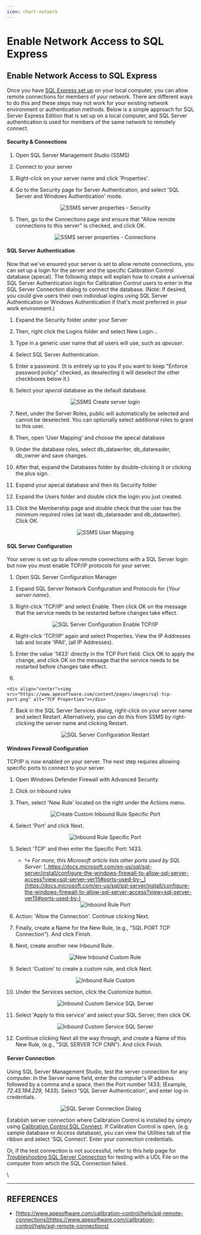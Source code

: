 ```yaml
---
icon: chart-network
---
```


# Enable Network Access to SQL Express

## Enable Network Access to SQL Express

Once you have [SQL Express set up](https://www.apesoftware.com/calibration-control/help/sql-express) on your local computer, you can allow remote connections for members of your network. There are different ways to do this and these steps may not work for your existing network environment or authentication methods. Below is a simple approach for SQL Server Express Edition that is set up on a local computer, and SQL Server authentication is used for members of the same network to remotely connect.

#### Security & Connections

1. Open SQL Server Management Studio (SSMS)
2. Connect to your server
3. Right-click on your server name and click 'Properties'.
4.  Go to the Security page for Server Authentication, and select 'SQL Server and Windows Authentication' mode.

    <div align="center"><img src="https://www.apesoftware.com/content/pages/images/ssms-server-security.png" alt="SSMS server properties - Security"></div>
5.  Then, go to the Connections page and ensure that "Allow remote connections to this server" is checked, and click OK.

    <div align="center"><img src="https://www.apesoftware.com/content/pages/images/ssms-server-connections.png" alt="SSMS server properties - Connections"></div>

#### SQL Server Authentication

Now that we've ensured your server is set to allow remote connections, you can set up a login for the server and the specific Calibration Control database (apecal).  The following steps will explain how to create a universal SQL Server Authentication login for Calibration Control users to enter in the SQL Server Connection dialog to connect the database.  (Note:  If desired, you could give users their own individual logins using SQL Server Authentication or Windows Authentication if that's most preferred in your work environment.)

1. Expand the Security folder under your Server
2. Then, right click the Logins folder and select New Login...
3. Type in a generic user name that all users will use, such as _apeuser_.
4. Select SQL Server Authentication.
5. Enter a password.  (It is entirely up to you if you want to keep "Enforce password policy" checked, as deselecting it will deselect the other checkboxes below it.)
6.  Select your _apecal_ database as the default database.

    <div align="center"><img src="https://www.apesoftware.com/content/pages/images/ssms-create-login.png" alt="SSMS Create server login"></div>
7. Next, under the Server Roles, public will automatically be selected and cannot be deselected. You can optionally select additional roles to grant to this user.
8. Then, open 'User Mapping' and choose the apecal database
9. Under the database roles, select db\_datawriter, db\_datareader, db\_owner and save changes.
10. After that, expand the Databases folder by double-clicking it or clicking the plus sign.
11. Expand your apecal database and then its Security folder
12. Expand the Users folder and double click the login you just created.
13. Click the Membership page and double check that the user has the minimum required roles (at least db\_datareader and db\_datawriter). Click OK.

    <div align="center"><img src="https://www.apesoftware.com/content/pages/images/sql-user-mapping.png" alt="SSMS User Mapping"></div>

#### SQL Server Configuration

Your server is set up to allow remote connections with a SQL Server login but now you must enable TCP/IP protocols for your server.

1. Open SQL Server Configuration Manager
2. Expand SQL Server Network Configuration and Protocols for {_Your server name_}.
3.  Right-click 'TCP/IP' and select Enable.  Then click OK on the message that the service needs to be restarted before changes take effect.

    <div align="center"><img src="https://www.apesoftware.com/content/pages/images/sql-enable-protocol.png" alt="SQL Server Configuration Enable TCP/IP"></div>
4. Right-click 'TCP/IP' again and select Properties.  View the IP Addresses tab and locate 'IPAll', (all IP Addresses).&#x20;
5. Enter the value '1433' directly in the TCP Port field.  Click OK to apply the change, and click OK on the message that the service needs to be restarted before changes take effect.
6.

    <div align="center"><img src="https://www.apesoftware.com/content/pages/images/sql-tcp-port.png" alt="TCP Properties"></div>
7.  Back in the SQL Server Services dialog, right-click on your server name and select Restart.  Alternatively, you can do this from SSMS by right-clicking the server name and clicking Restart.

    <div align="center"><img src="https://www.apesoftware.com/content/pages/images/server-config-restart.png" alt="SQL Server Configuration Restart"></div>

#### Windows Firewall Configuration

TCP/IP is now enabled on your server.  The next step requires allowing specific ports to connect to your server.

1. Open Windows Defender Firewall with Advanced Security
2. Click on Inbound rules
3.  Then, select 'New Rule' located on the right under the Actions menu.

    <div align="center"><img src="https://www.apesoftware.com/content/pages/images/create-custom-inbound-rule.png" alt="Create Custom Inbound Rule Specific Port"></div>
4.  Select 'Port' and click Next.

    <div align="center"><img src="https://www.apesoftware.com/content/pages/images/inbound-rule-port.png" alt="Inbound Rule Specific Port"></div>
5.  Select 'TCP' and then enter the Specific Port: 1433.

    * ↪ _For more, this Microsoft article lists other ports used by SQL Server:_  [_https://docs.microsoft.com/en-us/sql/sql-server/install/configure-the-windows-firewall-to-allow-sql-server-access?view=sql-server-ver15#ports-used-by-_](https://docs.microsoft.com/en-us/sql/sql-server/install/configure-the-windows-firewall-to-allow-sql-server-access?view=sql-server-ver15#ports-used-by-)

    <div align="center"><img src="https://www.apesoftware.com/content/pages/images/inbound-rule-tcp.png" alt="Inbound Rule Port"></div>
6. Action: 'Allow the Connection'.  Continue clicking Next.
7. Finally, create a Name for the New Rule, (e.g., "SQL PORT TCP Connection").  And click Finish.
8.  Next, create another new Inbound Rule.&#x20;

    <div align="center"><img src="https://www.apesoftware.com/content/pages/images/new-inbound-rule.png" alt="New Inbound Custom Rule"></div>
9.  Select 'Custom' to create a custom rule, and click Next.

    <div align="center"><img src="https://www.apesoftware.com/content/pages/images/inbound-rule-custom.png" alt="Inbound Rule Custom"></div>
10. Under the Services section, click the Customize button.

    <div align="center"><img src="https://www.apesoftware.com/content/pages/images/inbound-customize.png" alt="Inbound Custom Service SQL Server"></div>
11. Select 'Apply to this service' and select your SQL Server, then click OK.

    <div align="center"><img src="https://www.apesoftware.com/content/pages/images/inbound-custom-service.png" alt="Inbound Custom Service SQL Server"></div>
12. Continue clicking Next all the way through, and create a Name of this New Rule, (e.g., "SQL SERVER TCP CNN"). And click Finish.

#### Server Connection

Using SQL Server Management Studio, test the server connection for any computer.  In the Server name field, enter the computer's IP address followed by a comma and a space, then the Port number 1433; (Example, _72.45.194.229, 1433_).  Select 'SQL Server Authentication', and enter log-in credentials.

<div align="center"><img src="https://www.apesoftware.com/content/pages/images/connect-to-server.png" alt="SQL Server Connection Dialog"></div>

Establish server connection where Calibration Control is installed by simply using [Calibration Control SQL Connect](https://www.apesoftware.com/calibration-control/help/network-configuration#sql-connect).   If Calibration Control is open, (e.g. sample database or Access database), you can view the Utilities tab of the ribbon and select 'SQL Connect'.  Enter your connection credentials.

Or, if the test connection is not successful, refer to this help page for [Troubleshooting SQL Server Connection](https://www.apesoftware.com/calibration-control/help/sql-server-connection-troubleshooting) for testing with a UDL File on the computer from which the SQL Connection failed.

\


***

## REFERENCES

* [https://www.apesoftware.com/calibration-control/help/sql-remote-connections](https://www.apesoftware.com/calibration-control/help/sql-remote-connections)

